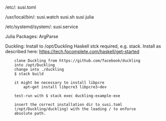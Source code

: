 /etc/:
    susi.toml

/usr/local/bin/:
    susi.watch
    susi.sh
    susi
    julia

/etc/systemd/system/:
    susi.service


Julia Packages:
        ArgParse

Duckling:
    Install to /opt/Duckling
        Haskell stck required, e.g. stack.
        Install as described here: https://tech.fpcomplete.com/haskell/get-started

        clone Duckling from https://github.com/facebook/duckling
        into /opt/Duckling
        change into ./duckling
        $ stack build

        it might be necessary to install libpcre
            apt–get install libpcre3 libpcre3–dev

        test-run with $ stack exec duckling-example-exe

        insert the correct installation dir to susi.toml
        (/opt/Duckling/duckling) with the leading / to enforce
        absolute path.
